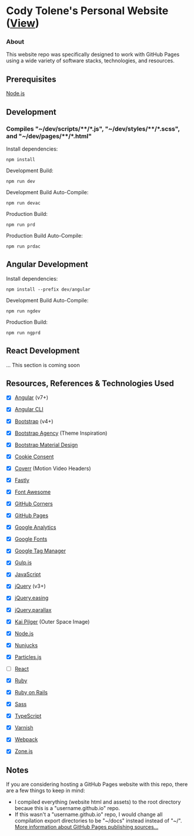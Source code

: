 # Cody Tolene's Personal Website ([View](https://www.codytolene.com))
### About
This website repo was specifically designed to work with GitHub Pages using a wide variety of software stacks, technologies, and resources. 



## Prerequisites
[Node.js](https://nodejs.org/en/)



## Development
### Compiles "\~/dev/scripts/\*\*/\*.js", "\~/dev/styles/\*\*/\*.scss", and "\~/dev/pages/\*\*/\*.html"
Install dependencies:
```
npm install
```
Development Build:
```
npm run dev
```
Development Build Auto-Compile:
```
npm run devac
```
Production Build:
```
npm run prd
```
Production Build Auto-Compile:
```
npm run prdac
```



## Angular Development
Install dependencies:
```
npm install --prefix dev/angular
```
Development Build Auto-Compile:
```
npm run ngdev
```
Production Build:
```
npm run ngprd
```



## React Development
... This section is coming soon



## Resources, References & Technologies Used
- [x] [Angular](https://angular.io/) (v7+)
- [x] [Angular CLI](https://cli.angular.io/)
- [x] [Bootstrap](https://getbootstrap.com/) (v4+)
- [x] [Bootstrap Agency](https://github.com/BlackrockDigital/startbootstrap-agency) (Theme Inspiration)
- [x] [Bootstrap Material Design](https://github.com/mdbootstrap/bootstrap-material-design)
- [x] [Cookie Consent](https://github.com/insites/cookieconsent)
- [x] [Coverr](https://coverr.co) (Motion Video Headers)
- [x] [Fastly](https://www.fastly.com/)
- [x] [Font Awesome](https://fontawesome.com/)
- [x] [GitHub Corners](https://github.com/tholman/github-corners)
- [x] [GitHub Pages](https://pages.github.com/)
- [x] [Google Analytics](https://analytics.google.com/analytics/web/)
- [x] [Google Fonts](https://fonts.google.com/)
- [x] [Google Tag Manager](https://tagmanager.google.com/)
- [x] [Gulp.js](https://gulpjs.com/)
- [x] [JavaScript](https://www.javascript.com/)
- [x] [jQuery](https://jquery.com/) (v3+)
- [x] [jQuery.easing](https://github.com/gdsmith/jquery.easing)
- [x] [jQuery.parallax](https://github.com/pixelcog/parallax.js)
- [x] [Kai Pilger](https://www.pexels.com/@kaip) (Outer Space Image)
- [x] [Node.js](https://nodejs.org/en/)
- [x] [Nunjucks](https://mozilla.github.io/nunjucks/)
- [x] [Particles.js](https://github.com/VincentGarreau/particles.js/)
- [ ] [React](https://reactjs.org/)
- [x] [Ruby](https://www.ruby-lang.org/en/)
- [x] [Ruby on Rails](https://rubyonrails.org/)
- [x] [Sass](https://sass-lang.com/)
- [x] [TypeScript](https://www.typescriptlang.org/)
- [x] [Varnish](http://varnish-cache.org/)
- [x] [Webpack](https://webpack.js.org/)
- [x] [Zone.js](https://github.com/angular/zone.js/)



## Notes
If you are considering hosting a GitHub Pages website with this repo, there are a few things to keep in mind:
- I compiled everything (website html and assets) to the root directory becaue this is a "username.github.io" repo.
- If this wasn't a "username.github.io" repo, I would change all compilation export directories to be "\~/docs" instead instead of "\~/".
[More information about GitHub Pages publishing sources...](https://help.github.com/en/articles/configuring-a-publishing-source-for-github-pages)


